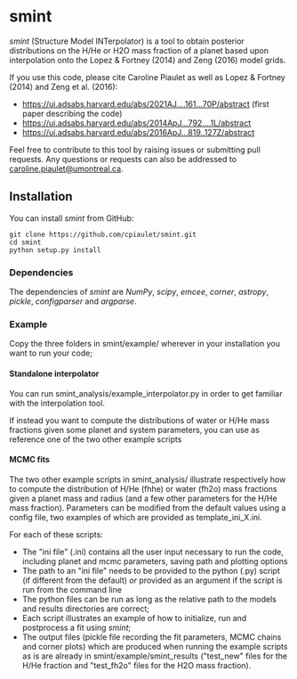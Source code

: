 # smint
*smint* (Structure Model INTerpolator) is a tool to obtain posterior distributions on the H/He or H2O mass fraction of a planet based upon interpolation onto the Lopez & Fortney (2014) and Zeng (2016) model grids. 

If you use this code, please cite Caroline Piaulet as well as Lopez & Fortney (2014) and Zeng et al. (2016): 
* https://ui.adsabs.harvard.edu/abs/2021AJ....161...70P/abstract (first paper describing the code) 
* https://ui.adsabs.harvard.edu/abs/2014ApJ...792....1L/abstract
* https://ui.adsabs.harvard.edu/abs/2016ApJ...819..127Z/abstract

Feel free to contribute to this tool by raising issues or submitting pull requests. Any questions or requests can also be addressed to caroline.piaulet@umontreal.ca.

## Installation
You can install *smint* from GitHub:

    git clone https://github.com/cpiaulet/smint.git
    cd smint
    python setup.py install

### Dependencies
The dependencies of *smint* are *NumPy*, *scipy*, *emcee*, *corner*, *astropy*, *pickle*, *configparser* and *argparse*.

### Example
Copy the three folders in smint/example/ wherever in your installation you want to run your code;

#### Standalone interpolator
You can run smint_analysis/example_interpolator.py in order to get familiar with the interpolation tool.

If instead you want to compute the distributions of water or H/He mass fractions given some planet and system parameters, you can use as reference one of the two other example scripts

#### MCMC fits
The two other example scripts in smint_analysis/ illustrate respectively how to compute the distribution of H/He (fhhe) or water (fh2o) mass fractions given a planet mass and radius (and a few other parameters for the H/He mass fraction). Parameters can be modified from the default values using a config file, two examples of which are provided as template_ini_X.ini.

For each of these scripts:
* The "ini file" (.ini) contains all the user input necessary to run the code, including planet and mcmc parameters, saving path and plotting options
* The path to an "ini file" needs to be provided to the python (.py) script (if different from the default) *or* provided as an argument if the script is run from the command line
* The python files can be run as long as the relative path to the models and results directories are correct;
* Each script illustrates an example of how to initialize, run and postprocess a fit using *smint*;
* The output files (pickle file recording the fit parameters, MCMC chains and corner plots) which are produced when running the example scripts as is are already in smint/example/smint_results ("test_new" files for the H/He fraction and "test_fh2o" files for the H2O mass fraction).

